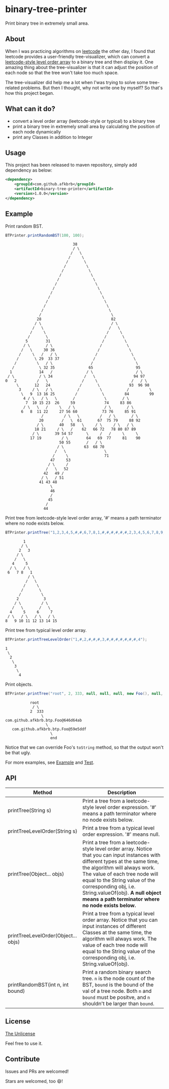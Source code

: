 # binary-tree-printer

Print binary tree in extremely small area.

## About

When I was practicing algorithms on [leetcode](https://leetcode.com/) the other day, I found that leetcode provides a user-friendly tree-visualizer, which can convert a [leetcode-style level order array](https://support.leetcode.com/hc/en-us/articles/360011883654-What-does-1-null-2-3-mean-in-binary-tree-representation) to a binary tree and then display it. One amazing thing about the tree-visualizer is that it can adjust the position of each node so that the tree won't take too much space.

The tree-visualizer did help me a lot when I'was trying to solve some tree-related problems. But then I thought, why not write one by myself? So that's how this project began.

## What can it do?

- convert a level order array (leetcode-style or typical) to a binary tree
- print a binary tree in extremely small area by calculating the position of each node dynamically
- print any Classes in addition to Integer

## Usage

This project has been released to maven repository, simply add dependency as below:

```xml
<dependency>
    <groupId>com.github.afkbrb</groupId>
    <artifactId>binary-tree-printer</artifactId>
    <version>1.0.0</version>
</dependency>
```

## Example

Print random BST.

```java
BTPrinter.printRandomBST(100, 100);
```

```
                              38                                  
                              / \                                 
                             /   \                                
                            /     \                               
                           /       \                              
                          /         \                             
                         /           \                            
                        /             \                           
                       /               \                          
                      /                 \                         
                     /                   \                        
                    /                     \                       
                   /                       \                      
                  /                         \                     
                 /                           \                    
                /                             \                   
               /                               \                  
              28                               82                 
             / \                               / \                
            /   \                             /   \               
           /     \                           /     \              
          /       \                         /       \             
         5        31                       /         \            
        / \       / \                     /           \           
       /   \     30 36                   /             \          
      /     \   /   / \                 /               \         
     /       \ 29  33 37               /                 \        
    /         \   / \                 /                   \       
   /           \ 32 35               65                   95      
  1            14   /               / \                   / \     
 / \           / \ 34              /   \                 94 97    
0   2         /   \               /     \               /   / \   
     \       12   24             /       \             93  96 98  
      3     / \   / \           /         \           /         \ 
       \   9  13 16 25         /           \         84         99
        4 / \   / \   \       /             \       / \           
         7  10 15 23  26     59             74     83 86          
        / \   \   /     \   / \             / \       / \         
       6   8  11 22     27 56 60           73 76     85 91        
                /         / \   \         /   / \       / \       
               20        /   \  61       67  75 79     88 92      
              / \       40   58   \     / \     / \   / \         
             18 21     / \   /    62   66 72   78 80 87 89        
            / \       39 54 57      \     /   /     \     \       
           17 19         / \        64   69  77     81    90      
                        50 55       /   / \                       
                       / \         63  68 70                      
                      /   \                 \                     
                     /     \                71                    
                    47     53                                     
                   / \     /                                      
                  /   \   52                                      
                 42   49 /                                        
                / \   / 51                                        
               41 43 48                                           
                    \                                             
                    46                                            
                    /                                             
                   45                                             
                  /                                               
                 44     
```

Print tree from leetcode-style level order array, '#' means a path terminator where no node exists below.

```java
BTPrinter.printTree("1,2,3,4,5,#,#,6,7,8,1,#,#,#,#,#,#,2,3,4,5,6,7,8,9,10,11,12,13,14,15");
```

```
        1              
       / \             
      2   3            
     / \               
    /   \              
   4     5             
  / \   / \            
 6   7 8   1           
          / \          
         /   \         
        /     \        
       /       \       
      /         \      
     2           3     
    / \         / \    
   /   \       /   \   
  4     5     6     7  
 / \   / \   / \   / \ 
8   9 10 11 12 13 14 15
```

Print tree from typical level order array.

```java
BTPrinter.printTreeLevelOrder("1,#,2,#,#,#,3,#,#,#,#,#,#,#,4");
```

```
1      
 \     
  2    
   \   
    3  
     \ 
      4
```

Print objects.

```java
BTPrinter.printTree("root", 2, 333, null, null, null, new Foo(), null, new Foo(), null, "end");
```

```
           root                     
            / \                     
           2  333                   
                \                   
com.github.afkbrb.btp.Foo@646d64ab  
                  \                 
   com.github.afkbrb.btp.Foo@59e5ddf
                    \               
                    end  
```

Notice that we can override Foo's `toString` method, so that the output won't be that ugly.

For more examples, see [Example](/src/test/java/com/github/afkbrb/btp/Examples.java) and [Test](/src/test/java/com/github/afkbrb/btp/BTPrinterTests.java).

## API

|Method|Description|
|-|-|
|printTree(String s)|Print a tree from a leetcode-style level order expression. '#' means a path terminator where no node exists below.|
|printTreeLevelOrder(String s)|Print a tree from a typical level order expression. '#' means null.|
|printTree(Object... objs)|Print a tree from a leetcode-style level order array. Notice that you can input instances with different types at the same time, the algorithm will always work. The value of each tree node will equal to the String value of the corresponding obj, i.e. String.valueOf(obj). **A null object means a path terminator where no node exists below.**|
|printTreeLevelOrder(Object... objs)|Print a tree from a typical level order array. Notice that you can input instances of different Classes at the same time, the algorithm will always work. The value of each tree node will equal to the String value of the corresponding obj, i.e. String.valueOf(obj).|
|printRandomBST(int n, int bound)|Print a random binary search tree. `n` is the node count of the BST, `bound` is the bound of the val of a tree node. Both `n` and `bound` must be positve, and `n` shouldn't be larger than `bound`.| 

## License

[The Unlicense](LICENSE)

Feel free to use it.

## Contribute

Issues and PRs are welcomed!

Stars are welcomed, too 😄!